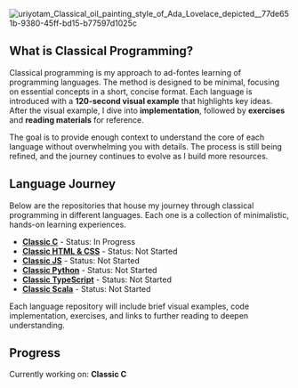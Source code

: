 ![uriyotam_Classical_oil_painting_style_of_Ada_Lovelace_depicted__77de651b-9380-45ff-bd15-b77597d1025c](https://github.com/user-attachments/assets/db26a323-61ee-4606-b277-b4a9670a57b1)
## What is Classical Programming?

Classical programming is my approach to ad-fontes learning of programming languages. The method is designed to be minimal, focusing on essential concepts in a short, concise format. Each language is introduced with a **120-second visual example** that highlights key ideas. After the visual example, I dive into **implementation**, followed by **exercises** and **reading materials** for reference. 

The goal is to provide enough context to understand the core of each language without overwhelming you with details. The process is still being refined, and the journey continues to evolve as I build more resources.

## Language Journey

Below are the repositories that house my journey through classical programming in different languages. Each one is a collection of minimalistic, hands-on learning experiences.

- **[Classic C](https://github.com/krisyotam/classic-c)** - Status: In Progress
- **[Classic HTML & CSS](https://github.com/krisyotam/classic-html-css)** - Status: Not Started
- **[Classic JS](https://github.com/krisyotam/classic-js)** - Status: Not Started
- **[Classic Python](https://github.com/krisyotam/classic-python)** - Status: Not Started
- **[Classic TypeScript](https://github.com/krisyotam/classic-typescript)** - Status: Not Started
- **[Classic Scala](https://github.com/krisyotam/classic-scala)** - Status: Not Started

Each language repository will include brief visual examples, code implementation, exercises, and links to further reading to deepen understanding.

## Progress

Currently working on: **Classic C**
